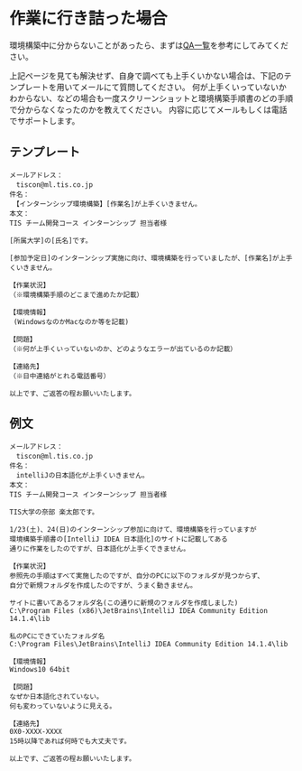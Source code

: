# 作業に行き詰った場合

環境構築中に分からないことがあったら、まずは[QA一覧](QA.md)を参考にしてみてください。

上記ページを見ても解決せず、自身で調べても上手くいかない場合は、下記のテンプレートを用いてメールにて質問してください。
何が上手くいっていないかわからない、などの場合も一度スクリーンショットと環境構築手順書のどの手順で分からなくなったのかを教えてください。
内容に応じてメールもしくは電話でサポートします。

## テンプレート

```
メールアドレス：
　tiscon@ml.tis.co.jp
件名：
　【インターンシップ環境構築】[作業名]が上手くいきません。
本文：
TIS チーム開発コース インターンシップ 担当者様

[所属大学]の[氏名]です。

[参加予定日]のインターンシップ実施に向け、環境構築を行っていましたが、[作業名]が上手くいきません。

【作業状況】
（※環境構築手順のどこまで進めたか記載）

【環境情報】
 (WindowsなのかMacなのか等を記載)

【問題】
（※何が上手くいっていないのか、どのようなエラーが出ているのか記載）

【連絡先】
（※日中連絡がとれる電話番号）

以上です、ご返答の程お願いいたします。
```

## 例文

```
メールアドレス：
　tiscon@ml.tis.co.jp
件名：
　intelliJの日本語化が上手くいきません。
本文：
TIS チーム開発コース インターンシップ 担当者様

TIS大学の奈部 楽太郎です。

1/23(土)、24(日)のインターンシップ参加に向けて、環境構築を行っていますが
環境構築手順書の[IntelliJ IDEA 日本語化]のサイトに記載してある
通りに作業をしたのですが、日本語化が上手くできません。

【作業状況】
参照先の手順はすべて実施したのですが、自分のPCに以下のフォルダが見つからず、
自分で新規フォルダを作成したのですが、うまく動きません。

サイトに書いてあるフォルダ名(この通りに新規のフォルダを作成しました)
C:\Program Files (x86)\JetBrains\IntelliJ IDEA Community Edition 14.1.4\lib

私のPCにできていたフォルダ名
C:\Program Files\JetBrains\IntelliJ IDEA Community Edition 14.1.4\lib

【環境情報】
Windows10 64bit

【問題】
なぜか日本語化されていない。
何も変わっていないように見える。

【連絡先】
0X0-XXXX-XXXX
15時以降であれば何時でも大丈夫です。

以上です、ご返答の程お願いいたします。
```
